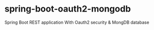 # spring-boot-oauth2-mongodb
Spring Boot REST application With Oauth2 security &amp; MongDB database
